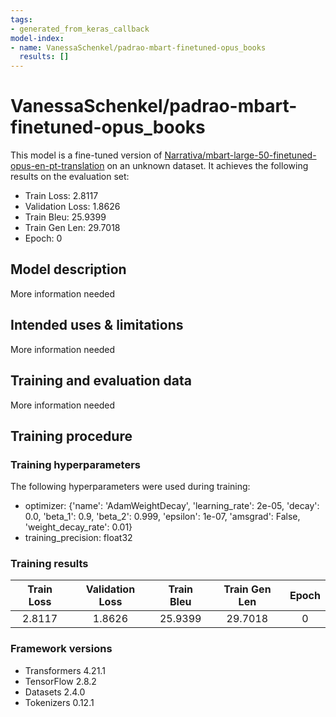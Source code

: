 ```yaml
---
tags:
- generated_from_keras_callback
model-index:
- name: VanessaSchenkel/padrao-mbart-finetuned-opus_books
  results: []
---
```


<!-- This model card has been generated automatically according to the information Keras had access to. You should
probably proofread and complete it, then remove this comment. -->

# VanessaSchenkel/padrao-mbart-finetuned-opus_books

This model is a fine-tuned version of [Narrativa/mbart-large-50-finetuned-opus-en-pt-translation](https://huggingface.co/Narrativa/mbart-large-50-finetuned-opus-en-pt-translation) on an unknown dataset.
It achieves the following results on the evaluation set:
- Train Loss: 2.8117
- Validation Loss: 1.8626
- Train Bleu: 25.9399
- Train Gen Len: 29.7018
- Epoch: 0

## Model description

More information needed

## Intended uses & limitations

More information needed

## Training and evaluation data

More information needed

## Training procedure

### Training hyperparameters

The following hyperparameters were used during training:
- optimizer: {'name': 'AdamWeightDecay', 'learning_rate': 2e-05, 'decay': 0.0, 'beta_1': 0.9, 'beta_2': 0.999, 'epsilon': 1e-07, 'amsgrad': False, 'weight_decay_rate': 0.01}
- training_precision: float32

### Training results

| Train Loss | Validation Loss | Train Bleu | Train Gen Len | Epoch |
|:----------:|:---------------:|:----------:|:-------------:|:-----:|
| 2.8117     | 1.8626          | 25.9399    | 29.7018       | 0     |


### Framework versions

- Transformers 4.21.1
- TensorFlow 2.8.2
- Datasets 2.4.0
- Tokenizers 0.12.1
